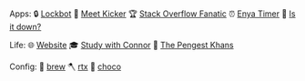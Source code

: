 Apps:
🔒 [Lockbot](https://lockbot.app)
🦶 [Meet Kicker](https://chrome.google.com/webstore/detail/meet-kicker-%F0%9F%A6%B6/aonhapalnnnjlonafnammcbnafmafmpg)
🏆 [Stack Overflow Fanatic](https://github.com/connorads/stackoverflow-fanatic)
⏰ [Enya Timer](https://enya-timer.vercel.app)
🔌 [Is it down?](https://isitdown.vercel.app)

Life:
🌐 [Website](https://connoradams.co.uk)
🎓 [Study with Connor](https://studywith.connoradams.co.uk)
🚗 [The Pengest Khans](https://thepengestkhans.co.uk)

Config:
🍺 [brew](https://github.com/connorads/brew-packages)
🪓 [rtx](https://github.com/connorads/rtx)
🍫 [choco](https://github.com/connorads/choco-packages)
